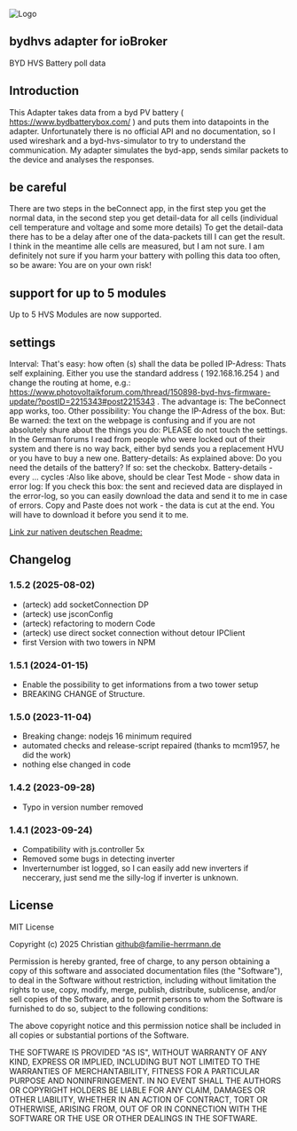 ![Logo](admin/bydhvs.png)

## bydhvs adapter for ioBroker

BYD HVS Battery poll data

## Introduction

This Adapter takes data from a byd PV battery ( https://www.bydbatterybox.com/ ) and puts them into datapoints in the adapter. Unfortunately there is no official API and no documentation, so I used wireshark and a byd-hvs-simulator to try to understand the communication. My adapter simulates the byd-app, sends similar packets to the device and analyses the responses.

## be careful

There are two steps in the beConnect app, in the first step you get the normal data, in the second step you get detail-data for all cells (individual cell temperature and voltage and some more details) To get the detail-data there has to be a delay after one of the data-packets till I can get the result. I think in the meantime alle cells are measured, but I am not sure. I am definitely not sure if you harm your battery with polling this data too often, so be aware: You are on your own risk!

## support for up to 5 modules

Up to 5 HVS Modules are now supported.

## settings

Interval: That's easy: how often (s) shall the data be polled
IP-Adress: Thats self explaining. Either you use the standard address ( 192.168.16.254 ) and change the routing at home, e.g.: https://www.photovoltaikforum.com/thread/150898-byd-hvs-firmware-update/?postID=2215343#post2215343 . The advantage is: The beConnect app works, too. Other possibility: You change the IP-Adress of the box. But: Be warned: the text on the webpage is confusing and if you are not absolutely shure about the things you do: PLEASE do not touch the settings. In the German forums I read from people who were locked out of their system and there is no way back, either byd sends you a replacement HVU or you have to buy a new one.
Battery-details: As explained above: Do you need the details of the battery? If so: set the checkobx.
Battery-details - every ... cycles :Also like above, should be clear
Test Mode - show data in error log: If you check this box: the sent and recieved data are displayed in the error-log, so you can easily download the data and send it to me in case of errors.
Copy and Paste does not work - the data is cut at the end. You will have to download it before you send it to me.

[Link zur nativen deutschen Readme:](README-German.md)

## Changelog
<!--
	Placeholder for the next version (at the beginning of the line):
	### __WORK IN PROGRESS__
-->
### 1.5.2 (2025-08-02)
* (arteck) add socketConnection DP
* (arteck) use jsconConfig
* (arteck) refactoring to modern Code
* (arteck) use direct socket connection without detour IPClient
* first Version with two towers in NPM

### 1.5.1 (2024-01-15)
* Enable the possibility to get informations from a two tower setup
* BREAKING CHANGE of Structure.

### 1.5.0 (2023-11-04)
* Breaking change: nodejs 16 minimum required
* automated checks and release-script repaired (thanks to mcm1957, he did the work)
* nothing else changed in code

### 1.4.2 (2023-09-28)
* Typo in version number removed

### 1.4.1 (2023-09-24)
* Compatibility with js.controller 5x
* Removed some bugs in detecting inverter
* Inverternumber ist logged, so I can easily add new inverters if neccerary, just send me the silly-log if inverter is unknown.

###

## License
MIT License

Copyright (c) 2025 Christian <github@familie-herrmann.de>

Permission is hereby granted, free of charge, to any person obtaining a copy
of this software and associated documentation files (the "Software"), to deal
in the Software without restriction, including without limitation the rights
to use, copy, modify, merge, publish, distribute, sublicense, and/or sell
copies of the Software, and to permit persons to whom the Software is
furnished to do so, subject to the following conditions:

The above copyright notice and this permission notice shall be included in all
copies or substantial portions of the Software.

THE SOFTWARE IS PROVIDED "AS IS", WITHOUT WARRANTY OF ANY KIND, EXPRESS OR
IMPLIED, INCLUDING BUT NOT LIMITED TO THE WARRANTIES OF MERCHANTABILITY,
FITNESS FOR A PARTICULAR PURPOSE AND NONINFRINGEMENT. IN NO EVENT SHALL THE
AUTHORS OR COPYRIGHT HOLDERS BE LIABLE FOR ANY CLAIM, DAMAGES OR OTHER
LIABILITY, WHETHER IN AN ACTION OF CONTRACT, TORT OR OTHERWISE, ARISING FROM,
OUT OF OR IN CONNECTION WITH THE SOFTWARE OR THE USE OR OTHER DEALINGS IN THE
SOFTWARE.
